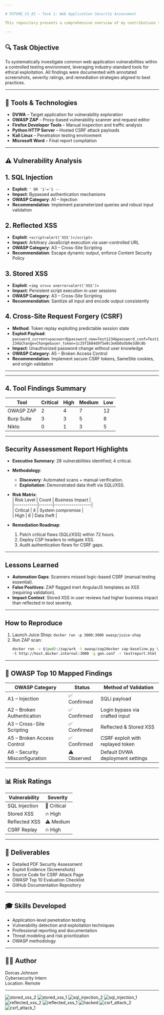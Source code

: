 ```yaml
---

# FUTURE_CS_01 – Task 1: Web Application Security Assessment

This repository presents a comprehensive overview of my contributions to Task 1 of my cybersecurity internship, focused on assessing and exploiting vulnerabilities within DVWA (Damn Vulnerable Web Application). Through a combination of manual techniques and automated scanning tools, I identified key security flaws, mapped them to the OWASP Top 10 framework, and delivered a full assessment report with impact analysis and mitigation guidance.

---
```


## 🔍 Task Objective

To systematically investigate common web application vulnerabilities within a controlled testing environment, leveraging industry-standard tools for ethical exploitation. All findings were documented with annotated screenshots, severity ratings, and remediation strategies aligned to best practices.

---

## 🧰 Tools & Technologies

- **DVWA** – Target application for vulnerability exploration  
- **OWASP ZAP** – Proxy-based vulnerability scanner and request editor  
- **Firefox Developer Tools** – Manual inspection and traffic analysis  
- **Python HTTP Server** – Hosted CSRF attack payloads  
- **Kali Linux** – Penetration testing environment  
- **Microsoft Word** – Final report compilation  

---

## ⚠️ Vulnerability Analysis

## 1. SQL Injection
- **Exploit**: `' OR '1'='1 --`
- **Impact**: Bypassed authentication mechanisms  
- **OWASP Category**: A1 – Injection  
- **Recommendation**: Implement parameterized queries and robust input validation  

## 2. Reflected XSS
- **Exploit**: `<script>alert('XSS')</script>`
- **Impact**: Arbitrary JavaScript execution via user-controlled URL  
- **OWASP Category**: A3 – Cross-Site Scripting  
- **Recommendation**: Escape dynamic output, enforce Content Security Policy  

## 3. Stored XSS
- **Exploit**: `<img src=x onerror=alert('XSS')>`
- **Impact**: Persistent script execution in user sessions  
- **OWASP Category**: A3 – Cross-Site Scripting  
- **Recommendation**: Sanitize all input and encode output consistently  

## 4. Cross-Site Request Forgery (CSRF)
- **Method**: Token replay exploiting predictable session state  
- **Exploit Payload**:  
  `password_current=password&password_new=Test1234&password_conf=Test1234&Change=Change&user_token=1c25f1684d9f5e0c3e6b0a5b0e3d0c8b`
- **Impact**: Unauthorized password change without user knowledge  
- **OWASP Category**: A5 – Broken Access Control  
- **Recommendation**: Implement secure CSRF tokens, SameSite cookies, and origin validation  

---


---

## 4. **Tool Findings Summary**  
| Tool          | Critical | High | Medium | Low |  
|---------------|----------|------|--------|-----|  
| OWASP ZAP     | 2        | 4    | 7      | 12  |  
| Burp Suite    | 3        | 3    | 5      | 8   |  
| Nikto         | 0        | 1    | 3      | 5   |  

---

## **Security Assessment Report Highlights**  
- **Executive Summary**: 28 vulnerabilities identified; 4 critical.  
- **Methodology**:    
  - **Discovery**: Automated scans + manual verification.  
  - **Exploitation**: Demonstrated data theft via SQLi/XSS.  

- **Risk Matrix**:  
  | Risk Level | Count | Business Impact   |  
  |------------|-------|-------------------|  
  | Critical   | 4     | System compromise |  
  | High       | 6     | Data theft        |
  
- **Remediation Roadmap**:  
  1. Patch critical flaws (SQLi/XSS) within 72 hours.  
  2. Deploy CSP headers to mitigate XSS.  
  3. Audit authentication flows for CSRF gaps.  

---

## **Lessons Learned**  
- **Automation Gaps**: Scanners missed logic-based CSRF (manual testing essential).  
- **False Positives**: ZAP flagged inert AngularJS templates as XSS (requiring validation).  
- **Impact Context**: Stored XSS in user reviews had higher business impact than reflected in tool severity.  

---

## **How to Reproduce**  
1. Launch Juice Shop: `docker run -p 3000:3000 owasp/juice-shop`  
2. Run ZAP scan:  
   ```bash 
   docker run -v $(pwd):/zap/wrk -t owasp/zap2docker zap-baseline.py \  
   -t http://host.docker.internal:3000 -g gen.conf -r testreport.html
   ```  
---

## 🔐 OWASP Top 10 Mapped Findings

| OWASP Category                 | Status          | Method of Validation               |
|--------------------------------| ------------------|----------------------------------|
| A1 – Injection                 | ✅ Confirmed     | SQLi payload                      |
| A2 – Broken Authentication     | ✅ Confirmed     | Login bypass via crafted input    |
| A3 – Cross-Site Scripting      | ✅ Confirmed     | Reflected & Stored XSS            |
| A5 – Broken Access Control     | ✅ Confirmed     | CSRF exploit with replayed token  |
| A6 – Security Misconfiguration | ⚠️ Observed      | Default DVWA deployment settings  |

---

## 📊 Risk Ratings

| Vulnerability    | Severity  |
|------------------|-----------|
| SQL Injection    | 🚨 Critical  |
| Stored XSS       | 🔥 High      |
| Reflected XSS    | ⚠️ Medium    |
| CSRF Replay      | 🔥 High      |

---

## 📎 Deliverables

- Detailed PDF Security Assessment  
- Exploit Evidence (Screenshots)  
- Source Code for CSRF Attack Page  
- OWASP Top 10 Evaluation Checklist  
- GitHub Documentation Repository  

---

## 🎓 Skills Developed

- Application-level penetration testing  
- Vulnerability detection and exploitation techniques  
- Professional reporting and documentation  
- Threat modeling and risk prioritization
- OWASP methodology

---

## 👩‍💻 Author

Dorcas Johnson  
Cybersecurity Intern  
Location: Remote 

---

![stored_xss_2](https://github.com/user-attachments/assets/e1860878-c676-4ce9-b42a-482ba1a2e953)
![stored_xss_1](https://github.com/user-attachments/assets/8f822b83-f9ad-41df-a32b-c080aaad7ce3)
![sql_injection_2](https://github.com/user-attachments/assets/e53d693d-6c7c-46f5-bf93-8e767ac03372)
![sql_injection_1](https://github.com/user-attachments/assets/84ac35ab-72f2-4282-a6bf-c169823be01e)
![reflected_xss_2](https://github.com/user-attachments/assets/30216fd3-1043-439f-9f47-32639d8d95e2)
![reflected_xss_1](https://github.com/user-attachments/assets/7c48d351-ba7e-4f6e-87a0-c6705cb68dc5)
![hacked](https://github.com/user-attachments/assets/44e03abc-c82e-4e40-ae0c-3e7143db6eeb)
![csrf_attack_2](https://github.com/user-attachments/assets/a9d0e8af-7ddc-4683-815f-3a137750eb3c)
![csrf_attack_1](https://github.com/user-attachments/assets/2eed319a-0aaa-450e-bb86-301020570ef1)
